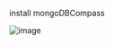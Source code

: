 install mongoDBCompass

![image](https://github.com/vRyanv/article-contribution-web/assets/89388361/4b52a4db-4b20-4979-9c63-caf47e322eb7)

